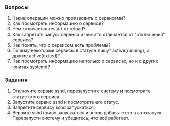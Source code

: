 ### Вопросы

1. Какие операции можно производить с сервисами?
2. Как посмотреть информацию о сервисе?
3. Чем отличается restart от reload?
4. Как запретить запуск сервиса и чем это отличается от "отключения" сервиса?
5. Как понять, что с сервисом есть проблемы?
6. Почему некоторые сервисы в статусе пишут active(running), а другие active(exited)?
7. Как посмотреть информацию не только о сервисах, но и о других юнитах systemd?

### Задания

1. Отключите сервис sshd, перезапустите систему и посмотрите статус этого сервиса. 
2. Запустите сервис sshd и посмотрите его статус. 
3. Запретите сервису sshd запускаться.
4. Верните sshd право запускаться и вновь добавьте его в автозапуск. Перезапусти систему и убедитесь, что всё работает.